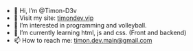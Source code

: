 - 👋 Hi, I’m @Timon-D3v
- 🚀 Visit my site: [timondev.vip](https://www.timondev.com)
- 👀 I’m interested in programming and volleyball.
- 🌱 I’m currently learning html, js and css. (Front and backend)
- 📫 How to reach me: timon.dev.main@gmail.com

<!---
Timon-D3v/Timon-D3v is a ✨ special ✨ repository because its `README.md` (this file) appears on your GitHub profile.
You can click the Preview link to take a look at your changes.
--->
